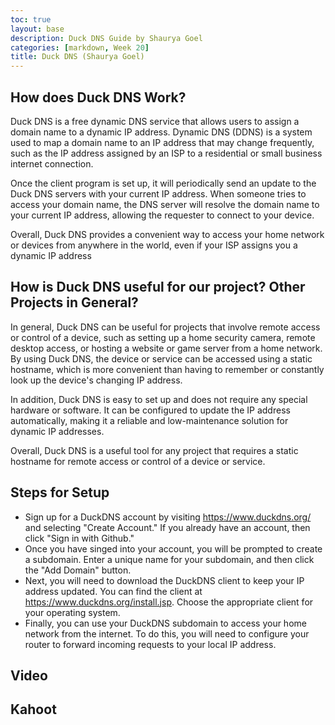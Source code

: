 ```yaml
---
toc: true
layout: base
description: Duck DNS Guide by Shaurya Goel
categories: [markdown, Week 20]
title: Duck DNS (Shaurya Goel)
---
```


## How does Duck DNS Work?

Duck DNS is a free dynamic DNS service that allows users to assign a domain name to a dynamic IP address. Dynamic DNS (DDNS) is a system used to map a domain name to an IP address that may change frequently, such as the IP address assigned by an ISP to a residential or small business internet connection.

Once the client program is set up, it will periodically send an update to the Duck DNS servers with your current IP address. When someone tries to access your domain name, the DNS server will resolve the domain name to your current IP address, allowing the requester to connect to your device.

Overall, Duck DNS provides a convenient way to access your home network or devices from anywhere in the world, even if your ISP assigns you a dynamic IP address

## How is Duck DNS useful for our project? Other Projects in General?

In general, Duck DNS can be useful for projects that involve remote access or control of a device, such as setting up a home security camera, remote desktop access, or hosting a website or game server from a home network. By using Duck DNS, the device or service can be accessed using a static hostname, which is more convenient than having to remember or constantly look up the device's changing IP address.

In addition, Duck DNS is easy to set up and does not require any special hardware or software. It can be configured to update the IP address automatically, making it a reliable and low-maintenance solution for dynamic IP addresses.

Overall, Duck DNS is a useful tool for any project that requires a static hostname for remote access or control of a device or service.

## Steps for Setup
- Sign up for a DuckDNS account by visiting https://www.duckdns.org/ and selecting "Create Account." If you already have an account, then click "Sign in with Github."
- Once you have singed into your account, you will be prompted to create a subdomain. Enter a unique name for your subdomain, and then click the "Add Domain" button.
- Next, you will need to download the DuckDNS client to keep your IP address updated. You can find the client at https://www.duckdns.org/install.jsp. Choose the appropriate client for your operating system.
- Finally, you can use your DuckDNS subdomain to access your home network from the internet. To do this, you will need to configure your router to forward incoming requests to your local IP address.

## Video


## Kahoot
